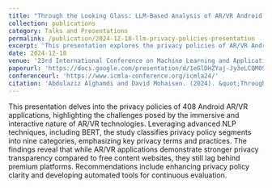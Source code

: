 ```yaml
---
title: "Through the Looking Glass: LLM-Based Analysis of AR/VR Android Applications Privacy Policies"
collection: publications
category: Talks and Presentations
permalink: /publication/2024-12-18-llm-privacy-policies-presentation
excerpt: 'This presentation explores the privacy policies of AR/VR Android applications using advanced NLP techniques like BERT to evaluate and enhance privacy transparency.'
date: 2024-12-18
venue: '23rd International Conference on Machine Learning and Applications (ICMLA 2024)'
paperurl: 'https://docs.google.com/presentation/d/1eGlDHZYaj-Jy3eLCQM0SJ7dYY5WGixtd/edit?usp=sharing&ouid=102312982814356290884&rtpof=true&sd=true'
conferenceurl: 'https://www.icmla-conference.org/icmla24/'
citation: 'Abdulaziz Alghamdi and David Mohaisen. (2024). &quot;Through the Looking Glass: LLM-Based Analysis of AR/VR Android Applications Privacy Policies.&quot; <i>Presented at the 23rd International Conference on Machine Learning and Applications (ICMLA 2024)</i>, December 18, 2024.'
---
```


This presentation delves into the privacy policies of 408 Android AR/VR applications, highlighting the challenges posed by the immersive and interactive nature of AR/VR technologies. Leveraging advanced NLP techniques, including BERT, the study classifies privacy policy segments into nine categories, emphasizing key privacy terms and practices. The findings reveal that while AR/VR applications demonstrate stronger privacy transparency compared to free content websites, they still lag behind premium platforms. Recommendations include enhancing privacy policy clarity and developing automated tools for continuous evaluation.
